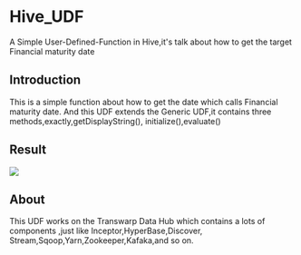 # Hive_UDF
A Simple User-Defined-Function in Hive,it's talk about how to get the target Financial maturity date


## Introduction
This is  a simple function about how to get the date which calls Financial maturity date.
And this UDF extends the Generic UDF,it contains three methods,exactly,getDisplayString(),
initialize(),evaluate()


## Result
![](http://7xlphz.com1.z0.glb.clouddn.com/Catch.jpg)

## About
This UDF works on the Transwarp Data Hub which contains a lots of components ,just like Inceptor,HyperBase,Discover,
Stream,Sqoop,Yarn,Zookeeper,Kafaka,and so on.
